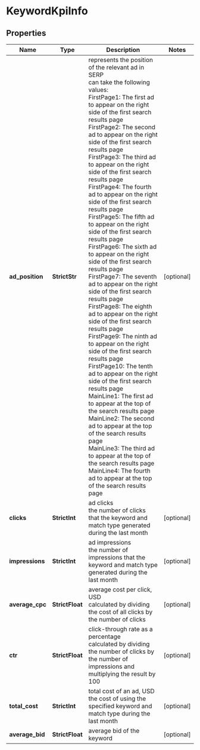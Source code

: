 # KeywordKpiInfo


## Properties

| Name | Type | Description | Notes |
|------------ | ------------- | ------------- | -------------|
**ad_position** | **StrictStr** | represents the position of the relevant ad in SERP<br>can take the following values:<br>FirstPage1: The first ad to appear on the right side of the first search results page<br>FirstPage2: The second ad to appear on the right side of the first search results page<br>FirstPage3: The third ad to appear on the right side of the first search results page<br>FirstPage4: The fourth ad to appear on the right side of the first search results page<br>FirstPage5: The fifth ad to appear on the right side of the first search results page<br>FirstPage6: The sixth ad to appear on the right side of the first search results page<br>FirstPage7: The seventh ad to appear on the right side of the first search results page<br>FirstPage8: The eighth ad to appear on the right side of the first search results page<br>FirstPage9: The ninth ad to appear on the right side of the first search results page<br>FirstPage10: The tenth ad to appear on the right side of the first search results page<br>MainLine1: The first ad to appear at the top of the search results page<br>MainLine2: The second ad to appear at the top of the search results page<br>MainLine3: The third ad to appear at the top of the search results page<br>MainLine4: The fourth ad to appear at the top of the search results page |[optional]|
**clicks** | **StrictInt** | ad clicks<br>the number of clicks that the keyword and match type generated during the last month |[optional]|
**impressions** | **StrictInt** | ad impressions<br>the number of impressions that the keyword and match type generated during the last month |[optional]|
**average_cpc** | **StrictFloat** | average cost per click, USD<br>calculated by dividing the cost of all clicks by the number of clicks |[optional]|
**ctr** | **StrictFloat** | click-through rate as a percentage<br>calculated by dividing the number of clicks by the number of impressions and multiplying the result by 100 |[optional]|
**total_cost** | **StrictInt** | total cost of an ad, USD<br>the cost of using the specified keyword and match type during the last month |[optional]|
**average_bid** | **StrictFloat** | average bid of the keyword |[optional]|